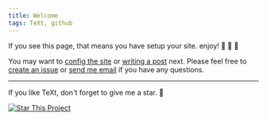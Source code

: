 ```yaml
---
title: Welcome
tags: TeXt, github
---
```


If you see this page, that means you have setup your site. enjoy! :ghost: :ghost: :ghost:

You may want to [config the site](https://kitian616.github.io/jekyll-TeXt-theme/docs/en/configuration) or [writing a post](https://kitian616.github.io/jekyll-TeXt-theme/docs/en/writing-posts) next. Please feel free to [create an issue](https://github.com/kitian616/jekyll-TeXt-theme/issues) or [send me email](mailto:kitian616@outlook.com) if you have any questions.

<!--more-->

---

If you like TeXt, don't forget to give me a star. :star2:

[![Star This Project](https://img.shields.io/github/stars/kitian616/jekyll-TeXt-theme.svg?label=Stars&style=social)](https://github.com/kitian616/jekyll-TeXt-theme/)
